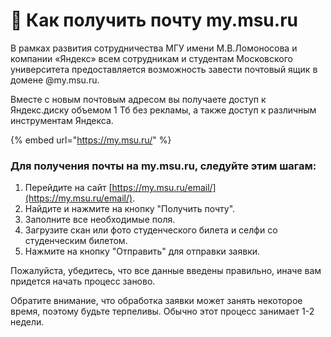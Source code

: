# 📨 Как получить почту my.msu.ru

В рамках развития сотрудничества МГУ имени М.В.Ломоносова и компании «Яндекс» всем сотрудникам и студентам Московского университета предоставляется возможность завести почтовый ящик в домене @my.msu.ru.

Вместе с новым почтовым адресом вы получаете доступ к Яндекс.диску объемом 1 Тб без рекламы, а также доступ к различным инструментам Яндекса.

{% embed url="https://my.msu.ru/" %}

### Для получения почты на my.msu.ru, следуйте этим шагам:

1. Перейдите на сайт [https://my.msu.ru/email/](https://my.msu.ru/email/).
2. Найдите и нажмите на кнопку "Получить почту".
3. Заполните все необходимые поля.
4. Загрузите скан или фото студенческого билета и селфи со студенческим билетом.
5. Нажмите на кнопку "Отправить" для отправки заявки.

Пожалуйста, убедитесь, что все данные введены правильно, иначе вам придется начать процесс заново.

Обратите внимание, что обработка заявки может занять некоторое время, поэтому будьте терпеливы. Обычно этот процесс занимает 1-2 недели.
